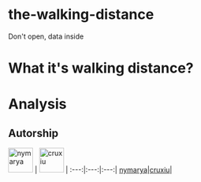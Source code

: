 # the-walking-distance
Don't open, data inside


# What it's walking distance?

# Analysis

## Autorship
[<img alt="nymarya" src="https://avatars1.githubusercontent.com/u/23341788?v=2&s=50" width=50>](https://github.com/nymarya) |
[<img alt="cruxiu"  src="https://avatars3.githubusercontent.com/u/19611403?v=2&s=50" width=50>](https://github.com/anunciado) |
:---:|:---:|:---:|
[nymarya](https://github.com/nymarya)|[cruxiu](https://github.com/anunciado)|
